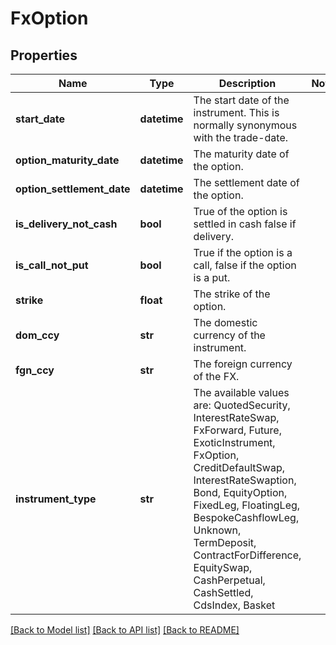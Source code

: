 # FxOption

## Properties
Name | Type | Description | Notes
------------ | ------------- | ------------- | -------------
**start_date** | **datetime** | The start date of the instrument. This is normally synonymous with the trade-date. | 
**option_maturity_date** | **datetime** | The maturity date of the option. | 
**option_settlement_date** | **datetime** | The settlement date of the option. | 
**is_delivery_not_cash** | **bool** | True of the option is settled in cash false if delivery. | 
**is_call_not_put** | **bool** | True if the option is a call, false if the option is a put. | 
**strike** | **float** | The strike of the option. | 
**dom_ccy** | **str** | The domestic currency of the instrument. | 
**fgn_ccy** | **str** | The foreign currency of the FX. | 
**instrument_type** | **str** | The available values are: QuotedSecurity, InterestRateSwap, FxForward, Future, ExoticInstrument, FxOption, CreditDefaultSwap, InterestRateSwaption, Bond, EquityOption, FixedLeg, FloatingLeg, BespokeCashflowLeg, Unknown, TermDeposit, ContractForDifference, EquitySwap, CashPerpetual, CashSettled, CdsIndex, Basket | 

[[Back to Model list]](../README.md#documentation-for-models) [[Back to API list]](../README.md#documentation-for-api-endpoints) [[Back to README]](../README.md)


